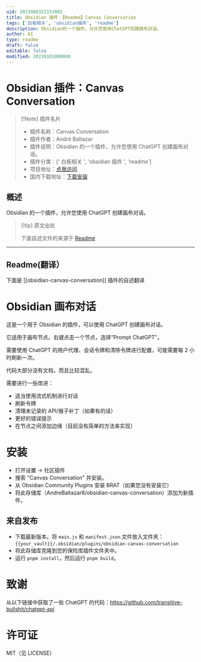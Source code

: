 ```yaml
---
uid: 2023080322153092
title: Obsidian 插件：【Readme】Canvas Conversation
tags: ['白板相关', 'obsidian插件', 'readme']
description: Obsidian的一个插件，允许您使用ChatGPT创建画布对话。
author: AI
type: readme
draft: false
editable: false
modified: 20230101000000
---
```


# Obsidian 插件：Canvas Conversation

> [!Note] 插件名片
> - 插件名称：Canvas Conversation
> - 插件作者：André Baltazar
> - 插件说明：Obsidian 的一个插件，允许您使用 ChatGPT 创建画布对话。
> - 插件分类：[' 白板相关 ', 'obsidian 插件 ', 'readme']
> - 项目地址：[点我访问](https://github.com/AndreBaltazar8/obsidian-canvas-conversation)
> - 国内下载地址：[下载安装](https://pkmer.cn/products/plugin/pluginMarket/?obsidian-canvas-conversation)

## 概述

Obsidian 的一个插件，允许您使用 ChatGPT 创建画布对话。

> [!tip] 原文出处
>
>下面自述文件的来源于 [Readme](https://ghproxy.net/https://raw.githubusercontent.com/AndreBaltazar8/obsidian-canvas-conversation/master/README.md)
>

---

## Readme(翻译）

下面是 [[obsidian-canvas-conversation]] 插件的自述翻译

# Obsidian 画布对话

这是一个用于 Obsidian 的插件，可以使用 ChatGPT 创建画布对话。

它适用于画布节点。右键点击一个节点，选择“Prompt ChatGPT”。

需要使用 ChatGPT 的用户代理、会话令牌和清除令牌进行配置，可能需要每 2 小时刷新一次。

代码大部分没有文档，而且比较混乱。

需要进行一些改进：

- 适当使用流式机制进行对话
- 刷新令牌
- 清理未记录的 API/猴子补丁（如果有的话）
- 更好的错误提示
- 在节点之间添加边缘（目前没有简单的方法来实现）

# 安装

- 打开设置 -> 社区插件
- 搜索 "Canvas Conversation" 并安装。
- 从 Obsidian Community Plugins 安装 BRAT（如果您没有安装它）
- 将此存储库（AndreBaltazar8/obsidian-canvas-conversation）添加为新插件。

## 来自发布

- 下载最新版本。将 `main.js` 和 `manifest.json` 文件放入文件夹：`{{your_vault}}/.obsidian/plugins/obsidian-canvas-conversation`
- 将此存储库克隆到您的保险库插件文件夹中。
- 运行 `pnpm install`，然后运行 `pnpm build`。

# 致谢

从以下链接中获取了一些 ChatGPT 的代码：<https://github.com/transitive-bullshit/chatgpt-api>

# 许可证

MIT（见 LICENSE）
